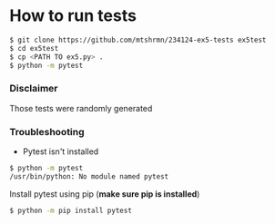 # How to run tests

```sh
$ git clone https://github.com/mtshrmn/234124-ex5-tests ex5test
$ cd ex5test
$ cp <PATH TO ex5.py> .
$ python -m pytest
```

### Disclaimer
Those tests were randomly generated


### Troubleshooting

- Pytest isn't installed
```sh
$ python -m pytest
/usr/bin/python: No module named pytest

```
Install pytest using pip (**make sure pip is installed**)
```sh
$ python -m pip install pytest
```

